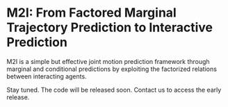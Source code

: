 # M2I: From Factored Marginal Trajectory Prediction to Interactive Prediction
M2I is a simple but effective joint motion prediction framework through marginal and conditional predictions by exploiting the factorized relations between interacting agents.

Stay tuned. The code will be released soon.
Contact us to access the early release.
